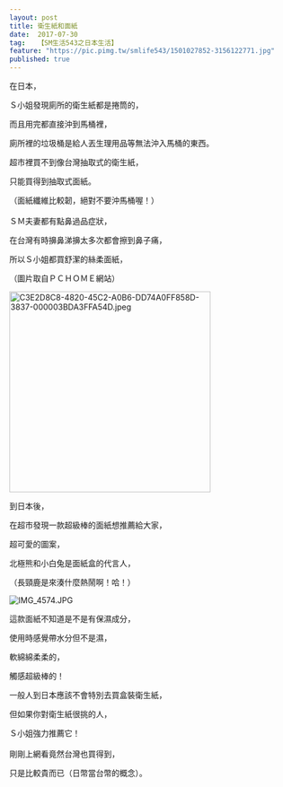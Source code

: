 ```yaml
---
layout: post
title: 衛生紙和面紙
date:  2017-07-30
tag:   【SM生活543之日本生活】
feature: "https://pic.pimg.tw/smlife543/1501027852-3156122771.jpg"
published: true 
---
```

<p>在日本，</p>

<p>Ｓ小姐發現廁所的衛生紙都是捲筒的，</p>

<p>而且用完都直接沖到馬桶裡，</p>

<p>廁所裡的垃圾桶是給人丟生理用品等無法沖入馬桶的東西。</p>

<p>超市裡買不到像台灣抽取式的衛生紙，</p>

<p>只能買得到抽取式面紙。</p>

<p>（面紙纖維比較韌，絕對不要沖馬桶喔！）<br>
<br>
ＳＭ夫妻都有點鼻過品症狀，</p>

<p>在台灣有時擤鼻涕擤太多次都會擦到鼻子痛，</p>

<p>所以Ｓ小姐都買舒潔的絲柔面紙，</p>

<p>（圖片取自ＰＣＨＯＭＥ網站）</p>

<p><img alt="C3E2D8C8-4820-45C2-A0B6-DD74A0FF858D-3837-000003BDA3FFA54D.jpeg" height="358" src="https://pic.pimg.tw/smlife543/1501027852-3156122771.jpg" title="C3E2D8C8-4820-45C2-A0B6-DD74A0FF858D-3837-000003BDA3FFA54D.jpeg" width="358"></p>

<p>到日本後，</p>

<p>在超市發現一款超級棒的面紙想推薦給大家，</p>

<p>超可愛的圖案，</p>

<p>北極熊和小白兔是面紙盒的代言人，</p>

<p>（長頸鹿是來湊什麼熱鬧啊！哈！）</p>

<p><img alt="IMG_4574.JPG" src="https://pic.pimg.tw/smlife543/1501027848-1647562548_n.jpg" title="IMG_4574.JPG"></p>

<p>這款面紙不知道是不是有保濕成分，</p>

<p>使用時感覺帶水分但不是濕，</p>

<p>軟綿綿柔柔的，</p>

<p>觸感超級棒的！</p>

<p>一般人到日本應該不會特別去買盒裝衛生紙，</p>

<p>但如果你對衛生紙很挑的人，</p>

<p>Ｓ小姐強力推薦它！<br>
<br>
剛剛上網看竟然台灣也買得到，</p>

<p>只是比較貴而已（日幣當台幣的概念）。</p>

<p>&nbsp;</p>


